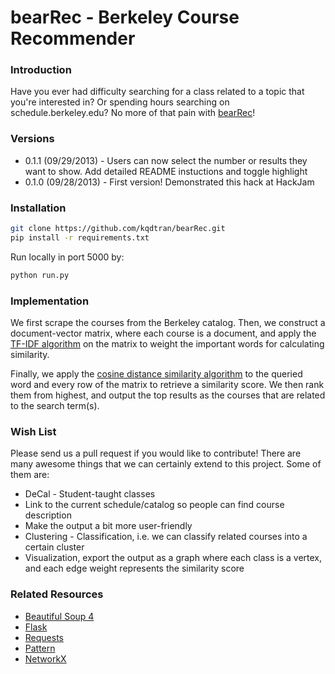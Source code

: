 bearRec - Berkeley Course Recommender
=====================================

### Introduction
Have you ever had difficulty searching for a class related to a topic 
that you're interested in? Or spending hours searching on schedule.berkeley.edu? 
No more of that pain with [bearRec](https://bearrec.herokuapp.com/)!

### Versions
* 0.1.1 (09/29/2013) - Users can now select the number or results they want to show. Add detailed README instuctions and toggle highlight        
* 0.1.0 (09/28/2013) - First version! Demonstrated this hack at HackJam

### Installation
```bash
git clone https://github.com/kqdtran/bearRec.git      
pip install -r requirements.txt
```    

Run locally in port 5000 by:    

```python
python run.py
```

### Implementation
We first scrape the courses from the Berkeley catalog. Then, we construct a document-vector 
matrix, where each course is a document, and apply the [TF-IDF algorithm](https://en.wikipedia.org/wiki/Tf%E2%80%93idf) 
on the matrix to weight the important words for calculating similarity.     

Finally, we apply the [cosine distance similarity algorithm](https://en.wikipedia.org/wiki/Cosine_similarity) 
to the queried word and every row of the matrix to retrieve a similarity score. 
We then rank them from highest, and output the top results as the 
courses that are related to the search term(s).    

### Wish List
Please send us a pull request if you would like to contribute! There are many awesome things 
that we can certainly extend to this project. Some of them are:    

* DeCal - Student-taught classes
* Link to the current schedule/catalog so people can find course description
* Make the output a bit more user-friendly
* Clustering - Classification, i.e. we can classify related courses into a certain cluster
* Visualization, export the output as a graph where each class is a vertex, and each edge 
weight represents the similarity score

### Related Resources
* [Beautiful Soup 4](http://www.crummy.com/software/BeautifulSoup/)   
* [Flask](http://flask.pocoo.org/)
* [Requests](http://docs.python-requests.org/en/latest/)
* [Pattern](http://www.clips.ua.ac.be/pattern)   
* [NetworkX](http://networkx.github.io/)   
